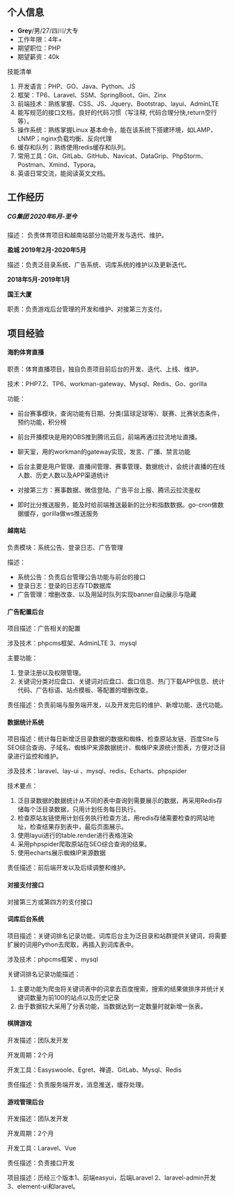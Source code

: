 ## 个⼈信息

* **Grey**/男/27/四川/大专
* ⼯作年限：4年+
* 期望职位：PHP
* 期望薪资：40k

技能清单

1. 开发语⾔：PHP、GO、Java、Python、JS
2. 框架：TP6、Laravel、SSM、SpringBoot、Gin、Zinx
3. 前端技术：熟练掌握、CSS、JS、Jquery、Bootstrap、layui、AdminLTE
4. 能写规范的接口文档，良好的代码习惯（写注释, 代码合理分快,return空行等）。
5. 操作系统：熟练掌握Linux 基本命令，能在该系统下搭建环境，如LAMP，LNMP；nginx负载均衡、反向代理
6. 缓存和队列：熟练使⽤redis缓存和队列。 
7. 常用工具：Git、GitLab、GitHub、Navicat、DataGrip、PhpStorm、Postman、Xmind、Typora。
8. 英语日常交流，能阅读英文文档。



## ⼯作经历

##### CG集团 **2020年6⽉-至今**

描述： 负责体育项目和越南站部分功能开发与迭代、维护。

**盈城 2019年2⽉-2020年5月**

描述：负责泛⽬录系统、⼴告系统、词库系统的维护以及更新迭代。

**2018年5⽉-2019年1月**

**国王大厦**

职责：负责游戏后台管理的开发和维护、对接第三方支付。



## 项⽬经验

#### 海豹体育直播

职责：体育直播项目，独自负责项目前后台的开发、迭代、上线、维护。

技术：PHP7.2、TP6、workman-gateway、Mysql、Redis、Go、gorilla

功能：

* 前台赛事模块，查询功能有日期、分类(篮球足球等)、联赛、比赛状态条件，预约功能，积分榜

* 前台开播模块是用的OBS推到腾讯云后，前端再通过拉流地址直播。
* 聊天室，用的workman的gateway实现，发言、广播、禁言功能
* 后台主要是用户管理、直播间管理、赛事管理、数据统计，会统计直播的在线人数、历史人数以及APP渠道统计

* 对接第三方：赛事数据、微信登陆、广告平台上报、腾讯云拉流鉴权
* 即时比分推送服务，能及时给前端推送最新的比分和指数数据。go-cron做数据缓存，gorilla做ws推送服务



#### 越南站

负责模块：系统公告、登录日志、广告管理

描述：

* 系统公告：负责后台管理公告功能与前台的接口
* 登录日志：登录的日志存TD数据库
* 广告管理：增删改查、以及用延时队列实现banner自动展示与隐藏



#### ⼴告配置后台

项目描述：广告相关的配置

涉及技术：phpcms框架、AdminLTE 3、mysql

主要功能：

1. 登录注册以及权限管理。
2. 关键词分类对应盘⼝、关键词对应盘⼝、盘⼝信息、热⻔下载APP信息、统计代码、⼴告标语、站点模板、等配置的增删改查。

责任描述：负责前端与服务端开发，以及开发完后的维护、新增功能、迭代功能。



#### 数据统计系统

项目描述：统计每日新增泛目录数据的数据和蜘蛛、检查原站友链、百度Site与SEO综合查询、子域名、蜘蛛IP来源数据统计、蜘蛛IP来源统计图表，方便对泛目录进行监控和维护。

涉及技术：laravel、lay-ui 、mysql、redis、Echarts、phpspider

技术要点：

1. 泛目录数据的数据统计从不同的表中查询到需要展示的数据，再采用Redis存储每个泛目录数据，只用计划任务每日执行。
2. 检查原站友链使用计划任务执行检查方法，用redis存储需要检查的网站地址，检查结果存到表中，最后页面展示。
3. 使用layui进行的table.render进行表格渲染
4. 采用phpspider爬取原站在SEO综合查询的结果。
5. 使用echarts展示蜘蛛IP来源数据

责任描述：前后端开发以及后续调整和维护。



#### 对接支付接口

对接第三方或第四方的支付接口



#### 词库后台系统

项目描述：关键词排名记录功能，词库后台主为泛⽬录和站群提供关键词，将需要扩展的词⽤Python去爬取，再插⼊到词库表中。

涉及技术：phpcms框架 、mysql

关键词排名记录功能描述：

1. 主要功能为爬⾍将关键词表中的词拿去百度搜索，搜索的结果做排序并统计关键词数量为前100的站点以及历史记录
2. 由于数据较⼤采⽤了分表功能，当数据达到⼀定数量时就新增⼀张表。



#### 棋牌游戏

开发描述：团队发开发

开发周期：2个⽉

开发⼯具：Easyswoole、Egret、禅道、GitLab、Mysql、Redis

责任描述：负责服务端开发，消息推送，缓存处理。



#### 游戏管理后台

开发描述：团队发开发

开发周期：2个⽉

开发⼯具：Laravel、Vue

责任描述：负责接⼝开发

项⽬描述：历经三个版本1、前端easyui，后端Laravel 2、laravel-admin开发 3、element-ui和laravel。


